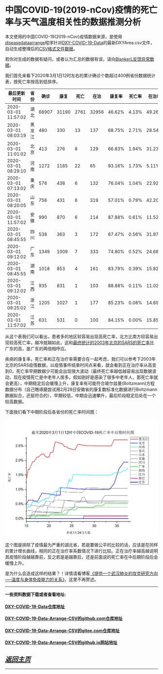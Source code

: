 中国COVID-19(2019-nCov)疫情的死亡率与天气温度相关性的数据推测分析
==================================================================


本文使用的中国COVID-19(2019-nCov)疫情数据来源，是使用[diseasedataarrange](https://github.com/zyq5945/diseasedataarrange)程序针对[DXY-COVID-19-Data](https://github.com/BlankerL/DXY-COVID-19-Data)的最新DXYArea.csv文件，自动生成整理后的[CSV格式文件数据](https://github.com/zyq5945/DXY-COVID-19-Data-Arrange-CSV)。

若你对生成的数据有疑问，或者认为汇总的数据有误，请向[BlankerL反馈异常数据](https://github.com/BlankerL/DXY-COVID-19-Crawler/issues/34)。

我们首先来看下2020年3月1日12时左右的累计确诊个数超过400例省份数据统计表，按死亡率按高到低排序。

| 最后更新时间            | 省份 | 确诊 | 康复 | 死亡 | 在治 | 康复率 | 死亡率 | 在治率 |
|-----------------------|------------|----------------------|------------------|-----------------|---------------------|-----------------|----------------|--------------------|
| 2020\-03\-01 11:57:02 | 湖北         | 66907                | 31190            | 2761            | 32956               | 46\.62%         | 4\.13%         | 49\.26%            |
| 2020\-03\-01 08:03:19 | 黑龙江        | 480                  | 330              | 13              | 137                 | 68\.75%         | 2\.71%         | 28\.54%            |
| 2020\-03\-01 11:01:02 | 北京         | 413                  | 276              | 8               | 129                 | 66\.83%         | 1\.94%         | 31\.23%            |
| 2020\-03\-01 08:29:10 | 河南         | 1272                 | 1185             | 22              | 65                  | 93\.16%         | 1\.73%         | 5\.11%             |
| 2020\-03\-01 07:13:02 | 重庆         | 576                  | 438              | 6               | 132                 | 76\.04%         | 1\.04%         | 22\.92%            |
| 2020\-03\-01 08:20:05 | 山东         | 756                  | 431              | 6               | 319                 | 57\.01%         | 0\.79%         | 42\.20%            |
| 2020\-03\-01 11:57:02 | 安徽         | 990                  | 870              | 6               | 114                 | 87\.88%         | 0\.61%         | 11\.52%            |
| 2020\-03\-01 08:45:55 | 四川         | 538                  | 363              | 3               | 172                 | 67\.47%         | 0\.56%         | 31\.97%            |
| 2020\-03\-01 09:12:02 | 广东         | 1349                 | 1009             | 7               | 333                 | 74\.80%         | 0\.52%         | 24\.68%            |
| 2020\-03\-01 08:45:55 | 湖南         | 1018                 | 853              | 4               | 161                 | 83\.79%         | 0\.39%         | 15\.82%            |
| 2020\-03\-01 09:12:02 | 江西         | 935                  | 831              | 1               | 103                 | 88\.88%         | 0\.11%         | 11\.02%            |
| 2020\-03\-01 09:25:02 | 浙江         | 1205                 | 1027             | 1               | 177                 | 85\.23%         | 0\.08%         | 14\.69%            |
| 2020\-03\-01 11:57:02 | 江苏         | 631                  | 531              | 0               | 100                 | 84\.15%         | 0\.00%         | 15\.85%            |


从这个表我们可以看出，患者多的地区较容易出现高死亡率，北方比南方较容易出现较高死亡率，越冷就越如此，这和[最终统计的2003年北京的SARS的死亡率](https://zyq5945.github.io/zyq5945/blog_10.html)比广东的高，是广东的两倍相呼应。

疾病的康复率，死亡率和正在治疗率需要合在一起考虑，我们可以参考下2003年北京的SARS疫情数据，以疫情事件结束时间点来看，就会看到正在治疗率从高变到0，死亡率早期数据少可能会出现很大波动（最终死亡率越低越容易出现数据波动，现在疫情死亡是中老年人居多，假如刚好是感染了很多中老年人，那死亡率就会更高），中期稳定后会缓慢上升，康复率有可能符合玻尔兹曼(Boltzmann)方程数据分布（自己瞎琢磨尝试用2月28日安徽省的康复数标准化数据进行Boltzmann数据拟合，还挺符合的），早期较低，中期会迅速攀升，最后阶段稳定后处在一个较高数据。

下面我们看下中期阶段后各省份的死亡率时间图：

![中国COVID-19死亡率中后期时间图](./images/COVID-19_cn.jpg)


这个图是排除了疫情最为严重的湖北省，若是要做公平的比较的话，应该是在同样的累计增长曲线，相同的正在治疗率系数情况下进行比较。正在治疗率越高越说明其疫情阶段越越靠前，反之若是是越靠后，还是前面说的死亡率在中后期阶段后会缓慢上升。

是为什么会造成这样的结果？！详情请看博客[《提供一个武汉肺炎的攻克研究方向—–温度与身体免疫能力的关系》]( https://zyq5945.github.io/zyq5945/blog_9.html)，这里不再赘述。

----

**一些资料数据下载或者查看地址:**

#### [DXY-COVID-19-Data仓库地址](https://github.com/BlankerL/DXY-COVID-19-Data)

#### [DXY-COVID-19-Data-Arrange-CSV的github.com仓库地址](https://github.com/zyq5945/DXY-COVID-19-Data-Arrange-CSV)

#### [DXY-COVID-19-Data-Arrange-CSV的gitee.com仓库地址](https://gitee.com/zyq5945/DXY-COVID-19-Data-Arrange-CSV)

#### [DXY-COVID-19-Data-Arrange-CSV的github.io网站地址](https://zyq5945.github.io/DXY-COVID-19-Data-Arrange-CSV)


[*返回主页*](.)
------------------------------------------------------------------


***
